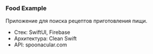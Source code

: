 ### Food Example
Приложение для поиска рецептов приготовления пищи.
* Стек: SwiftUI, Firebase
* Архитектура: Clean Swift
* API: spoonacular.com
